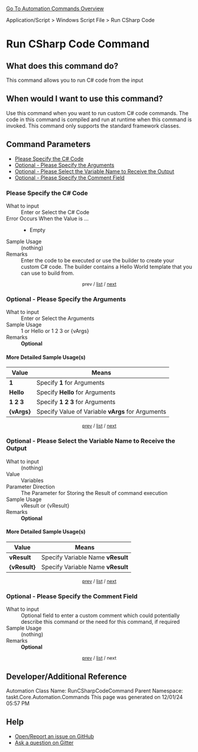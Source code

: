 <!--TITLE: Run CSharp Code Command -->
<!-- SUBTITLE: a command in the Application/Script group. -->
[Go To Automation Commands Overview](/automation-commands.md)


Application/Script &gt; Windows Script File &gt; Run CSharp Code


# Run CSharp Code Command


## What does this command do?
This command allows you to run C# code from the input


## When would I want to use this command?
Use this command when you want to run custom C# code commands.  The code in this command is compiled and run at runtime when this command is invoked.  This command only supports the standard framework classes.


<a id="param_list"></a>
## Command Parameters
- [Please Specify the C# Code](#param_0)
- [Optional - Please Specify the Arguments](#param_1)
- [Optional - Please Select the Variable Name to Receive the Output](#param_2)
- [Optional - Please Specify the Comment Field](#param_3)


<a id="param_0"></a>
### Please Specify the C# Code


<dl>
<dt>What to input</dt><dd>Enter or Select the C# Code</dd>
<dt>Error Occurs When the Value is ...</dt><dd><ul>
<li>Empty</li>
</ul></dd>
<dt>Sample Usage</dt><dd>(nothing)</dd>
<dt>Remarks</dt><dd>Enter the code to be executed or use the builder to create your custom C# code.  The builder contains a Hello World template that you can use to build from.</dd>
</dl>




<div style="font-size: 90%; text-align: center">


prev / [list](#param_list) / [next](#param_1)


</div>


<a id="param_1"></a>
### Optional - Please Specify the Arguments


<dl>
<dt>What to input</dt><dd>Enter or Select the Arguments</dd>
<dt>Sample Usage</dt><dd>1 or Hello or 1 2 3 or {vArgs}</dd>
<dt>Remarks</dt><dd><strong>Optional</strong><br></dd>
</dl>




#### More Detailed Sample Usage(s)
| Value | Means |
|---|---|
| <strong>1</strong> | Specify **1** for Arguments |
| <strong>Hello</strong> | Specify **Hello** for Arguments |
| <strong>1 2 3</strong> | Specify **1 2 3** for Arguments |
| <strong>{vArgs}</strong> | Specify Value of Variable **vArgs** for Arguments |


<div style="font-size: 90%; text-align: center">


[prev](#param_1) / [list](#param_list) / [next](#param_2)


</div>


<a id="param_2"></a>
### Optional - Please Select the Variable Name to Receive the Output


<dl>
<dt>What to input</dt><dd>(nothing)</dd>
<dt>Value</dt><dd>Variables</dd>
<dt>Parameter Direction</dt><dd>The Parameter for Storing the Result of command execution</dd>
<dt>Sample Usage</dt><dd>vResult or {vResult}</dd>
<dt>Remarks</dt><dd><strong>Optional</strong><br></dd>
</dl>




#### More Detailed Sample Usage(s)
| Value | Means |
|---|---|
| <strong>vResult</strong> | Specify Variable Name **vResult** |
| <strong>{vResult}</strong> | Specify Variable Name **vResult** |


<div style="font-size: 90%; text-align: center">


[prev](#param_2) / [list](#param_list) / [next](#param_3)


</div>


<a id="param_3"></a>
### Optional - Please Specify the Comment Field


<dl>
<dt>What to input</dt><dd>Optional field to enter a custom comment which could potentially describe this command or the need for this command, if required</dd>
<dt>Sample Usage</dt><dd>(nothing)</dd>
<dt>Remarks</dt><dd><strong>Optional</strong><br></dd>
</dl>




<div style="font-size: 90%; text-align: center">


[prev](#param_3) / [list](#param_list) / next


</div>


## Developer/Additional Reference
Automation Class Name: RunCSharpCodeCommand
Parent Namespace: taskt.Core.Automation.Commands
This page was generated on 12/01/24 05:57 PM


## Help
- [Open/Report an issue on GitHub](https://github.com/rcktrncn/taskt/issues/new)
- [Ask a question on Gitter](https://gitter.im/taskt-rpa/Lobby)
